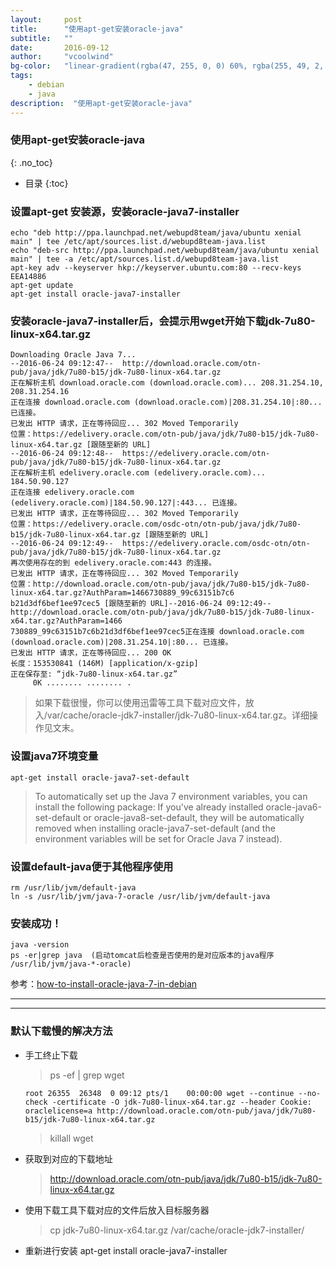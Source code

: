 ```yaml
---
layout:     post
title:      "使用apt-get安装oracle-java"
subtitle:   ""
date:       2016-09-12
author:     "vcoolwind"
bg-color:   "linear-gradient(rgba(47, 255, 0, 0) 60%, rgba(255, 49, 2, 0.34)), linear-gradient(70deg, rgba(53, 187, 20, 0.56) 32%, rgba(222, 100, 117, 0.58))"
tags:
    - debian
    - java
description:  "使用apt-get安装oracle-java"    
---
```


### 使用apt-get安装oracle-java
{: .no_toc}

* 目录
{:toc}


### 设置apt-get 安装源，安装oracle-java7-installer
    echo "deb http://ppa.launchpad.net/webupd8team/java/ubuntu xenial main" | tee /etc/apt/sources.list.d/webupd8team-java.list
    echo "deb-src http://ppa.launchpad.net/webupd8team/java/ubuntu xenial main" | tee -a /etc/apt/sources.list.d/webupd8team-java.list
    apt-key adv --keyserver hkp://keyserver.ubuntu.com:80 --recv-keys EEA14886
    apt-get update
    apt-get install oracle-java7-installer


### 安装oracle-java7-installer后，会提示用wget开始下载jdk-7u80-linux-x64.tar.gz

    Downloading Oracle Java 7...
    --2016-06-24 09:12:47--  http://download.oracle.com/otn-pub/java/jdk/7u80-b15/jdk-7u80-linux-x64.tar.gz
    正在解析主机 download.oracle.com (download.oracle.com)... 208.31.254.10, 208.31.254.16
    正在连接 download.oracle.com (download.oracle.com)|208.31.254.10|:80... 已连接。
    已发出 HTTP 请求，正在等待回应... 302 Moved Temporarily
    位置：https://edelivery.oracle.com/otn-pub/java/jdk/7u80-b15/jdk-7u80-linux-x64.tar.gz [跟随至新的 URL]
    --2016-06-24 09:12:48--  https://edelivery.oracle.com/otn-pub/java/jdk/7u80-b15/jdk-7u80-linux-x64.tar.gz
    正在解析主机 edelivery.oracle.com (edelivery.oracle.com)... 184.50.90.127
    正在连接 edelivery.oracle.com (edelivery.oracle.com)|184.50.90.127|:443... 已连接。
    已发出 HTTP 请求，正在等待回应... 302 Moved Temporarily
    位置：https://edelivery.oracle.com/osdc-otn/otn-pub/java/jdk/7u80-b15/jdk-7u80-linux-x64.tar.gz [跟随至新的 URL]
    --2016-06-24 09:12:49--  https://edelivery.oracle.com/osdc-otn/otn-pub/java/jdk/7u80-b15/jdk-7u80-linux-x64.tar.gz
    再次使用存在的到 edelivery.oracle.com:443 的连接。
    已发出 HTTP 请求，正在等待回应... 302 Moved Temporarily
    位置：http://download.oracle.com/otn-pub/java/jdk/7u80-b15/jdk-7u80-linux-x64.tar.gz?AuthParam=1466730889_99c63151b7c6
    b21d3df6bef1ee97cec5 [跟随至新的 URL]--2016-06-24 09:12:49--  http://download.oracle.com/otn-pub/java/jdk/7u80-b15/jdk-7u80-linux-x64.tar.gz?AuthParam=1466
    730889_99c63151b7c6b21d3df6bef1ee97cec5正在连接 download.oracle.com (download.oracle.com)|208.31.254.10|:80... 已连接。
    已发出 HTTP 请求，正在等待回应... 200 OK
    长度：153530841 (146M) [application/x-gzip]
    正在保存至: “jdk-7u80-linux-x64.tar.gz”
         0K ........ ........ .
    
> 如果下载很慢，你可以使用迅雷等工具下载对应文件，放入/var/cache/oracle-jdk7-installer/jdk-7u80-linux-x64.tar.gz。详细操作见文末。



### 设置java7环境变量
    apt-get install oracle-java7-set-default
    
> To automatically set up the Java 7 environment variables, you can install the following package: 
> If you've already installed oracle-java6-set-default or oracle-java8-set-default, they will be automatically removed when installing oracle-java7-set-default (and the environment variables will be set for Oracle Java 7 instead).


### 设置default-java便于其他程序使用
    rm /usr/lib/jvm/default-java 
    ln -s /usr/lib/jvm/java-7-oracle /usr/lib/jvm/default-java

### 安装成功！
    java -version
    ps -er|grep java  (启动tomcat后检查是否使用的是对应版本的java程序  /usr/lib/jvm/java-*-oracle)


参考：[how-to-install-oracle-java-7-in-debian](http://www.webupd8.org/2012/06/how-to-install-oracle-java-7-in-debian.html)


***
---

### 默认下载慢的解决方法

-  手工终止下载

    > ps -ef \| grep wget
    
    ``` 
    root 26355  26348  0 09:12 pts/1    00:00:00 wget --continue --no-check -certificate -O jdk-7u80-linux-x64.tar.gz --header Cookie: oraclelicense=a http://download.oracle.com/otn-pub/java/jdk/7u80-b15/jdk-7u80-linux-x64.tar.gz
    ```
    > killall wget
    
    
- 获取到对应的下载地址
    > http://download.oracle.com/otn-pub/java/jdk/7u80-b15/jdk-7u80-linux-x64.tar.gz

- 使用下载工具下载对应的文件后放入目标服务器  
    > cp jdk-7u80-linux-x64.tar.gz /var/cache/oracle-jdk7-installer/

- 重新进行安装  apt-get install oracle-java7-installer
